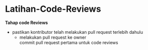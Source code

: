 # Latihan-Code-Reviews

**Tahap code Reviews**
* pastikan kontributor telah melakukan pull request terlebih dahulu
  * melakukan pull request ke owner<br>commit pull request pertama untuk code reviews
